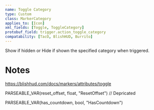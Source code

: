 ```yaml
---
name: Toggle Category
type: Custom
class: MarkerCategory
applies_to: [Icon]
xml_fields: [Toggle, ToggleCategory]
protobuf_field: trigger.action_toggle_category
compatability: [TacO, BlishHUD, Burrito]
---
```

Show if hidden or Hide if shown the specified category when triggered.

Notes
=====

https://blishhud.com/docs/markers/attributes/toggle






PARSEABLE_VAR(reset_offset, float, "ResetOffset") // Depricated

PARSEABLE_VAR(has_countdown, bool, "HasCountdown")